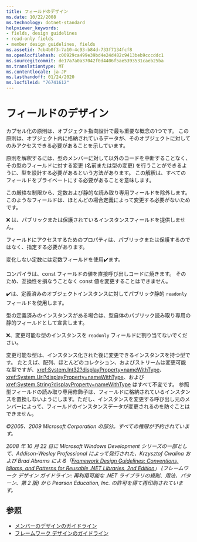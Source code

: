 ```yaml
---
title: フィールドのデザイン
ms.date: 10/22/2008
ms.technology: dotnet-standard
helpviewer_keywords:
- fields, design guidelines
- read-only fields
- member design guidelines, fields
ms.assetid: 7cb4b0f3-7a10-4c93-b84d-733f7134fcf8
ms.openlocfilehash: c00929ca499e39bd4e24d482c9413beb9cccddc1
ms.sourcegitcommit: de17a7a0a37042f0d4406f5ae5393531caeb25ba
ms.translationtype: MT
ms.contentlocale: ja-JP
ms.lasthandoff: 01/24/2020
ms.locfileid: "76741612"
---
```

# <a name="field-design"></a>フィールドのデザイン
カプセル化の原則は、オブジェクト指向設計で最も重要な概念の1つです。 この原則は、オブジェクト内に格納されているデータが、そのオブジェクトに対してのみアクセスできる必要があることを示しています。

 原則を解釈するには、型のメンバーに対して以外のコードを中断することなく、その型のフィールドに対する変更 (名前または型の変更) を行うことができるように、型を設計する必要があるという方法があります。 この解釈は、すべてのフィールドをプライベートにする必要があることを意味します。

 この厳格な制限から、定数および静的な読み取り専用フィールドを除外します。このようなフィールドは、ほとんどの場合定義によって変更する必要がないためです。

 ❌ は、パブリックまたは保護されているインスタンスフィールドを提供しません。

 フィールドにアクセスするためのプロパティは、パブリックまたは保護するのではなく、指定する必要があります。

 変化しない定数には定数フィールドを使用✔️ます。

 コンパイラは、const フィールドの値を直接呼び出しコードに焼きます。 そのため、互換性を損なうことなく const 値を変更することはできません。

 ✔️は、定義済みのオブジェクトインスタンスに対してパブリック静的 `readonly` フィールドを使用します。

 型の定義済みのインスタンスがある場合は、型自体のパブリック読み取り専用の静的フィールドとして宣言します。

 ❌、変更可能な型のインスタンスを `readonly` フィールドに割り当てないでください。

 変更可能な型は、インスタンス化された後に変更できるインスタンスを持つ型です。 たとえば、配列、ほとんどのコレクション、およびストリームは変更可能な型ですが、<xref:System.Int32?displayProperty=nameWithType>、<xref:System.Uri?displayProperty=nameWithType>、および <xref:System.String?displayProperty=nameWithType> はすべて不変です。 参照型フィールドの読み取り専用修飾子は、フィールドに格納されているインスタンスを置換しないようにします。ただし、インスタンスを変更する呼び出し元のメンバーによって、フィールドのインスタンスデータが変更されるのを防ぐことはできません。

 *©2005、2009 Microsoft Corporation の部分。すべての権限が予約されています。*

 *2008 年 10 月 22 日に Microsoft Windows Development シリーズの一部として、Addison-Wesley Professional によって発行された、Krzysztof Cwalina および Brad Abrams による「[Framework Design Guidelines: Conventions, Idioms, and Patterns for Reusable .NET Libraries, 2nd Edition](https://www.informit.com/store/framework-design-guidelines-conventions-idioms-and-9780321545619)」 (フレームワーク デザイン ガイドライン: 再利用可能な .NET ライブラリの規則、用法、パターン、第 2 版) から Pearson Education, Inc. の許可を得て再印刷されています。*

## <a name="see-also"></a>参照

- [メンバーのデザインのガイドライン](../../../docs/standard/design-guidelines/member.md)
- [フレームワーク デザインのガイドライン](../../../docs/standard/design-guidelines/index.md)
